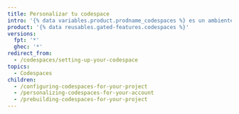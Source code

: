 ```yaml
---
title: Personalizar tu codespace
intro: '{% data variables.product.prodname_codespaces %} es un ambiente dedicado para ti. Puedes configurar tus repositorios con un contenedor de dev para definir su ambiente predeterminado de Codespaces y personalizar tu experiencia de desarrollo a lo largo de tus codespaces con dotfiles y sincronización de ajustes.'
product: '{% data reusables.gated-features.codespaces %}'
versions:
  fpt: '*'
  ghec: '*'
redirect_from:
  - /codespaces/setting-up-your-codespace
topics:
  - Codespaces
children:
  - /configuring-codespaces-for-your-project
  - /personalizing-codespaces-for-your-account
  - /prebuilding-codespaces-for-your-project
---
```


